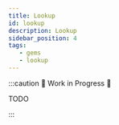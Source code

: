 ```yaml
---
title: Lookup
id: lookup
description: Lookup
sidebar_position: 4
tags:
   - gems
   - lookup
---
```


:::caution 🚧 Work in Progress 🚧

TODO

:::
